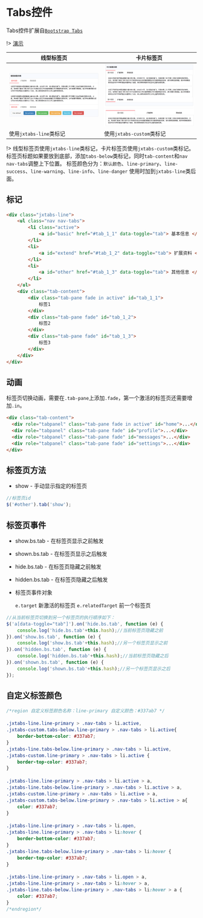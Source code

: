 # Tabs控件

Tabs控件扩展自[`Bootstrap Tabs`](https://getbootstrap.com/docs/3.3/javascript/#tabs)

!> [演示](demo/jx-tabs.html)

|   线型标签页  | 卡片标签页    |
|----------------------------------|-----------------------------------|
|  ![](./img/jx-tabs/fff8198e.png) |  ![](./img/jx-tabs/a5b125b9.png)  |
| 使用`jxtabs-line`类标记 | 使用`jxtabs-custom`类标记  |

!> 线型标签页使用`jxtabs-line`类标记，卡片标签页使用`jxtabs-custom`类标记。标签页标题如果要放到底部，添加`tabs-below`类标记，同时`tab-content`和`nav nav-tabs`调整上下位置。
标签颜色分为：`默认颜色`、`line-primary`、`line-success`、`line-warning`、`line-info`、`line-danger` 使用时加到`jxtabs-line`类后面。

## 标记
```html
<div class="jxtabs-line">
    <ul class="nav nav-tabs">
        <li class="active">
            <a id="basic" href="#tab_1_1" data-toggle="tab"> 基本信息 </a>
        </li>
        <li>
            <a id="extend" href="#tab_1_2" data-toggle="tab"> 扩展资料 </a>
        </li>
        <li>
            <a id="other" href="#tab_1_3" data-toggle="tab"> 其他信息 </a>
        </li>
    </ul>
    <div class="tab-content">
        <div class="tab-pane fade in active" id="tab_1_1">
            标签1
        </div>
        <div class="tab-pane fade" id="tab_1_2">
            标签2
        </div>
        <div class="tab-pane fade" id="tab_1_3">
            标签3
        </div>
    </div>
</div>
```

## 动画
标签页切换动画，需要在`.tab-pane`上添加`.fade`，第一个激活的标签页还需要增加`.in`。
```html
<div class="tab-content">
  <div role="tabpanel" class="tab-pane fade in active" id="home">...</div>
  <div role="tabpanel" class="tab-pane fade" id="profile">...</div>
  <div role="tabpanel" class="tab-pane fade" id="messages">...</div>
  <div role="tabpanel" class="tab-pane fade" id="settings">...</div>
</div>
```

## 标签页方法
- show - 手动显示指定的标签页

```js
//标签页id
$('#other').tab('show');
```

## 标签页事件

- show.bs.tab - 在标签页显示之前触发

- shown.bs.tab - 在标签页显示之后触发

- hide.bs.tab - 在标签页隐藏之前触发

- hidden.bs.tab - 在标签页隐藏之后触发

* 标签页事件对象

    `e.target` 新激活的标签页
    `e.relatedTarget` 前一个标签页

```js
//从当前标签页切换到另一个标签页的执行顺序如下：
$('a[data-toggle="tab"]').on('hide.bs.tab', function (e) {
    console.log('hide.bs.tab'+this.hash);//当前标签页隐藏之前
}).on('show.bs.tab', function (e) {
    console.log('show.bs.tab'+this.hash);//另一个标签页显示之前
}).on('hidden.bs.tab', function (e) {
    console.log('hidden.bs.tab'+this.hash);//当前标签页隐藏之后
}).on('shown.bs.tab', function (e) {
    console.log('shown.bs.tab'+this.hash);//另一个标签页显示之后
});
```

## 自定义标签颜色

```css
/*region 自定义标签颜色名称：line-primary 自定义颜色：#337ab7 */

.jxtabs-line.line-primary > .nav-tabs > li.active,
.jxtabs-custom.tabs-below.line-primary > .nav-tabs > li.active{
    border-bottom-color: #337ab7;
}
.jxtabs-line.tabs-below.line-primary > .nav-tabs > li.active,
.jxtabs-custom.line-primary > .nav-tabs > li.active {
    border-top-color: #337ab7;
}

.jxtabs-line.line-primary > .nav-tabs > li.active > a,
.jxtabs-line.tabs-below.line-primary > .nav-tabs > li.active > a,
.jxtabs-custom.line-primary > .nav-tabs > li.active > a,
.jxtabs-custom.tabs-below.line-primary > .nav-tabs > li.active > a{
    color: #337ab7;
}

.jxtabs-line.line-primary > .nav-tabs > li.open,
.jxtabs-line.line-primary > .nav-tabs > li:hover {
    border-bottom-color: #337ab7;
}
.jxtabs-line.tabs-below.line-primary > .nav-tabs > li:hover {
    border-top-color: #337ab7;
}

.jxtabs-line.line-primary > .nav-tabs > li.open > a,
.jxtabs-line.line-primary > .nav-tabs > li:hover > a,
.jxtabs-line.tabs-below.line-primary > .nav-tabs > li:hover > a {
    color: #337ab7;
}
/*endregion*/
```